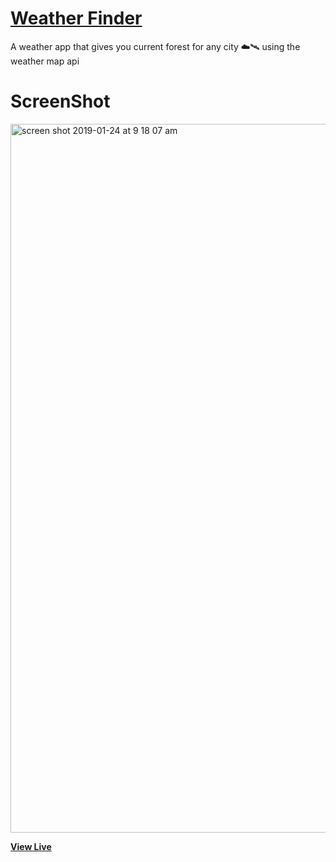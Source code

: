 # [Weather Finder](forecastreact.surge.sh)

A weather app that gives you current forest for any city ☁️🛰️ using the weather map api 

# ScreenShot

<img width="1134" alt="screen shot 2019-01-24 at 9 18 07 am" src="https://user-images.githubusercontent.com/28902787/51695934-1dbf5500-1fb9-11e9-9c31-200f54b418fe.png">

**[View Live](forecastreact.surge.sh)**
